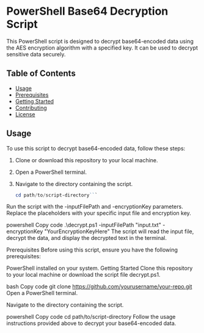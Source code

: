 # PowerShell Base64 Decryption Script

This PowerShell script is designed to decrypt base64-encoded data using the AES encryption algorithm with a specified key. It can be used to decrypt sensitive data securely.

## Table of Contents

- [Usage](#usage)
- [Prerequisites](#prerequisites)
- [Getting Started](#getting-started)
- [Contributing](#contributing)
- [License](#license)

## Usage

To use this script to decrypt base64-encoded data, follow these steps:

1. Clone or download this repository to your local machine.
2. Open a PowerShell terminal.
3. Navigate to the directory containing the script.

   ```powershell
   cd path/to/script-directory```
Run the script with the -inputFilePath and -encryptionKey parameters. Replace the placeholders with your specific input file and encryption key.

powershell
Copy code
.\decrypt.ps1 -inputFilePath "input.txt" -encryptionKey "YourEncryptionKeyHere"
The script will read the input file, decrypt the data, and display the decrypted text in the terminal.

Prerequisites
Before using this script, ensure you have the following prerequisites:

PowerShell installed on your system.
Getting Started
Clone this repository to your local machine or download the script file decrypt.ps1.

bash
Copy code
git clone https://github.com/yourusername/your-repo.git
Open a PowerShell terminal.

Navigate to the directory containing the script.

powershell
Copy code
cd path/to/script-directory
Follow the usage instructions provided above to decrypt your base64-encoded data.
